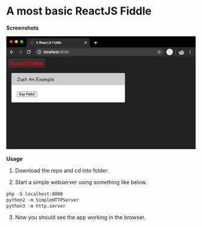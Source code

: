# A most basic ReactJS Fiddle

**Screenshots**

![Main page screenshot](screenshots/11.png?raw=true "Main page")

**Usage**

1. Download the repo and cd into folder.

2. Start a simple webserver using something like below.

```
php -S localhost:8000
python2 -m SimpleHTTPServer
python3 -m http.server
```

3. Now you should see the app working in the browser.

